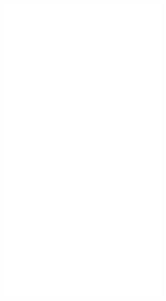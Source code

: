<div >

<div style = "display: flex;
  justify-content: space-between;">

<div style = "display: flex;
  justify-content: center;">
<img align="center" src="metrics_topics.svg" alt="Metrics" width="430">
</div>

<div style = "display: flex;
  justify-content: center;">

<img align="center" src="metrics_base.svg" alt="Metrics" width="300">
</div>

</div>


<div  style = "display: flex;
  justify-content: center;">
<img align="center" src="metrics_lang.svg" alt="Metrics" width="700">
</div>

<div style = "display: flex;
  justify-content: center;">
<img align="center" src="anime_characters.svg" alt="Metrics" width="700">
</div>

</div>